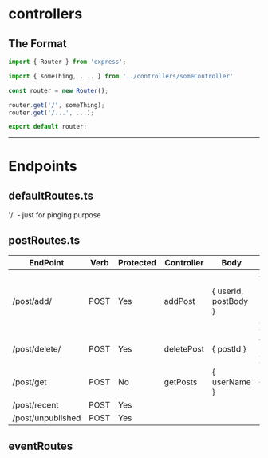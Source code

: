 # controllers

## The Format

```js
import { Router } from 'express';

import { someThing, .... } from '../controllers/someController'

const router = new Router();

router.get('/', someThing);
router.get('/...', ...);

export default router;
```

---------------------------------------------------------------

# Endpoints

## defaultRoutes.ts
'/' - just for pinging purpose

## postRoutes.ts
| EndPoint   | Verb      | Protected | Controller | Body                 | Response                       |
|------------|-----------|-----------|-----------|----------------------|--------------------------------|
| /post/add/ | POST      | Yes       | addPost   | { userId, postBody } | { post: { userId(ID), postBody(String - Mark(up/down) } } |
| /post/delete/ | POST | Yes | deletePost | { postId } | { message(String) } |
| /post/get | POST | No | getPosts | { userName } | { posts(Array) } |
| /post/recent | POST | Yes |  |  |
| /post/unpublished | POST | Yes |  |  |

## eventRoutes